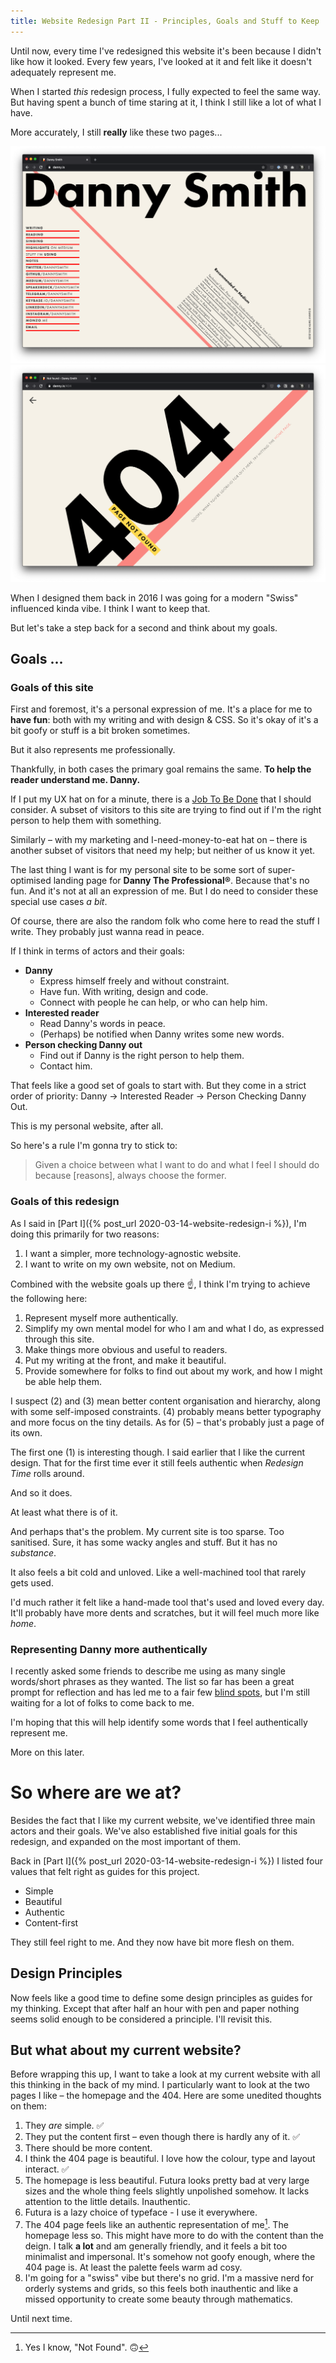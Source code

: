 ```yaml
---
title: Website Redesign Part II - Principles, Goals and Stuff to Keep
---
```


Until now, every time I've redesigned this website it's been because I didn't like how it looked. Every few years, I've looked at it and felt like it doesn't adequately represent me.

When I started *this* redesign process, I fully expected to feel the same way. But having spent a bunch of time staring at it, I think I still like a lot of what I have.

More accurately, I still **really** like these two pages...

![](/uploads/2020-03-17-dasmith1.png)
![](/uploads/2020-03-17-dasmith2.png)

When I designed them back in 2016 I was going for a modern "Swiss" influenced kinda vibe. I think I want to keep that.

But let's take a step back for a second and think about my goals.

## Goals ...

### Goals of this site

First and foremost, it's a personal expression of me. It's a place for me to **have fun**: both with my writing and with design & CSS. So it's okay of it's a bit goofy or stuff is a bit broken sometimes.

But it also represents me professionally.

Thankfully, in both cases the primary goal remains the same. **To help the reader understand me. Danny.**

If I put my UX hat on for a minute, there is a [Job To Be Done](https://jtbd.info/) that I should consider. A subset of visitors to this site are trying to find out if I'm the right person to help them with something.

Similarly – with my marketing and I-need-money-to-eat hat on – there is another subset of visitors that need my help; but neither of us know it yet.

The last thing I want is for my personal site to be some sort of super-optimised landing page for **Danny The Professional&reg;**. Because that's no fun. And it's not at all an expression of me. But I do need to consider these special use cases *a bit*.

Of course, there are also the random folk who come here to read the stuff I write. They probably just wanna read in peace.

If I think in terms of actors and their goals:

* **Danny**
    * Express himself freely and without constraint.
    * Have fun. With writing, design and code.
    * Connect with people he can help, or who can help him.
* **Interested reader**
    * Read Danny's words in peace.
    * (Perhaps) be notified when Danny writes some new words.
* **Person checking Danny out**
    * Find out if Danny is the right person to help them.
    * Contact him.

That feels like a good set of goals to start with. But they come in a strict order of priority: Danny &rarr; Interested Reader &rarr; Person Checking Danny Out.

This is my personal website, after all.

So here's a rule I'm gonna try to stick to:

> Given a choice between what I want to do and what I feel I should do because [reasons], always choose the former.

### Goals of this redesign

As I said in [Part I]({% post_url 2020-03-14-website-redesign-i %}), I'm doing this primarily for two reasons:

1. I want a simpler, more technology-agnostic website.
2. I want to write on my own website, not on Medium.

Combined with the website goals up there ☝️, I think I'm trying to achieve the following here:

1. Represent myself more authentically.
2. Simplify my own mental model for who I am and what I do, as expressed through this site.
3. Make things more obvious and useful to readers.
4. Put my writing at the front, and make it beautiful.
5. Provide somewhere for folks to find out about my work, and how I might be able help them.

I suspect (2) and (3) mean better content organisation and hierarchy, along with some self-imposed constraints. (4) probably means better typography and more focus on the tiny details. As for (5) – that's probably just a page of its own.

The first one (1) is interesting though. I said earlier that I like the current design. That for the first time ever it still feels authentic when *Redesign Time* rolls around.

And so it does. 

At least what there is of it.

And perhaps that's the problem. My current site is too sparse. Too sanitised. Sure, it has some wacky angles and stuff. But it has no *substance*. 

It also feels a bit cold and unloved. Like a well-machined tool that rarely gets used.

I'd much rather it felt like a hand-made tool that's used and loved every day. It'll probably have more dents and scratches, but it will feel much more like *home*.

### Representing Danny more authentically

I recently asked some friends to describe me using as many single words/short phrases as they wanted. The list so far has been a great prompt for reflection and has led me to a fair few [blind spots](https://www.habitsforwellbeing.com/whats-your-blindspot/), but I'm still waiting for a lot of folks to come back to me.

I'm hoping that this will help identify some words that I feel authentically represent me.

More on this later.


# So where are we at?

Besides the fact that I like my current website, we've identified three main actors and their goals. We've also established five initial goals for this redesign, and expanded on the most important of them.

Back in [Part I]({% post_url 2020-03-14-website-redesign-i %}) I listed four values that felt right as guides for this project.

* Simple
* Beautiful
* Authentic
* Content-first

They still feel right to me. And they now have bit more flesh on them.

## Design Principles

Now feels like a good time to define some design principles as guides for my thinking. Except that after half an hour with pen and paper nothing seems solid enough to be considered a principle. I'll revisit this.

## But what about my current website?

Before wrapping this up, I want to take a look at my current website with all this thinking in the back of my mind. I particularly want to look at the two pages I like – the homepage and the 404. Here are some unedited thoughts on them:

1. They *are* simple. ✅
2. They put the content first – even though there is hardly any of it. ✅
3. There should be more content.
2. I think the 404 page is beautiful. I love how the colour, type and layout interact. ✅
3. The homepage is less beautiful. Futura looks pretty bad at very large sizes and the whole thing feels slightly unpolished somehow. It lacks attention to the little details. Inauthentic.
4. Futura is a lazy choice of typeface - I use it everywhere.
5. The 404 page feels like an authentic representation of me[^1]. The homepage less so. This might have more to do with the content than the deign. I talk **a lot** and am generally friendly, and it feels a bit too minimalist and impersonal. It's somehow not goofy enough, where the 404 page is. At least the palette feels warm ad cosy.
6. I'm going for a "swiss" vibe but there's no grid. I'm a massive nerd for orderly systems and grids, so this feels both inauthentic and like a missed opportunity to create some beauty through mathematics.

Until next time.


[^1]: Yes I know, "Not Found". 🙃
